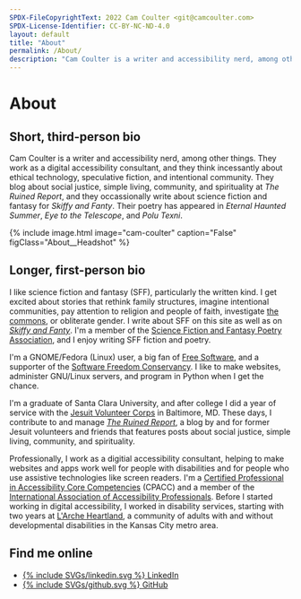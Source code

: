 ```yaml
---
SPDX-FileCopyrightText: 2022 Cam Coulter <git@camcoulter.com>
SPDX-License-Identifier: CC-BY-NC-ND-4.0
layout: default
title: "About"
permalink: /About/
description: "Cam Coulter is a writer and accessibility nerd, among other things. They work as a digital accessibility consultant, and they think incessantly about ethical technology, speculative fiction, and intentional community."
---
```


# About

## Short, third-person bio

Cam Coulter is a writer and accessibility nerd, among other things. They work as a digital accessibility consultant, and they think incessantly about ethical technology, speculative fiction, and intentional community. They blog about social justice, simple living, community, and spirituality at <cite>The Ruined Report</cite>, and they occassionally write about science fiction and fantasy for <cite>Skiffy and Fanty</cite>. Their poetry has appeared in <cite>Eternal Haunted Summer</cite>, <cite>Eye to the Telescope</cite>, and <cite>Polu Texni</cite>.

{% include image.html image="cam-coulter" caption="False" figClass="About__Headshot" %}

## Longer, first-person bio

I like science fiction and fantasy (SFF), particularly the written kind. I get excited about stories that rethink family structures, imagine intentional communities, pay attention to religion and people of faith, investigate <a href="http://www.bollier.org/new-to-the-commons">the commons</a>, or obliterate gender. I write about SFF on this site as well as on <a href="https://skiffyandfanty.com/author/cameronncoulter/"><cite>Skiffy and Fanty</cite></a>. I'm a member of the <a href="http://sfpoetry.com/">Science Fiction and Fantasy Poetry Association</a>, and I enjoy writing SFF fiction and poetry.

I'm a GNOME/Fedora (Linux) user, a big fan of <a href="https://www.fsf.org/about/what-is-free-software">Free Software</a>, and a supporter of the <a href="https://sfconservancy.org/">Software Freedom Conservancy</a>. I like to make websites, administer GNU/Linux servers, and program in Python when I get the chance.

I'm a graduate of Santa Clara University, and after college I did a year of service with the <a href="http://www.jesuitvolunteers.org/">Jesuit Volunteer Corps</a> in Baltimore, MD. These days, I contribute to and manage <a href="https://theruinedreport.com/"><cite>The Ruined Report</cite></a>, a blog by and for former Jesuit volunteers and friends that features posts about social justice, simple living, community, and spirituality.

Professionally, I work as a digitial accessibility consultant, helping to make websites and apps work well for people with disabilities and for people who use assistive technologies like screen readers. I'm a <a href="https://www.accessibilityassociation.org/s/certified-professional">Certified Professional in Accessibility Core Competencies</a> (CPACC) and a member of the <a href="https://www.accessibilityassociation.org/">International Association of Accessibility Professionals</a>. Before I started working in digital accessibility, I worked in disability services, starting with two years at <a href="https://www.larcheks.org/">L'Arche Heartland</a>, a community of adults with and without developmental disabilities in the Kansas City metro area.


## Find me online

<ul class="link-turncoat--list">
	<li><a href="https://www.linkedin.com/in/camcoulter" class="link-turncoat">{% include SVGs/linkedin.svg %} LinkedIn</a></li>
	<li><a href="https://github.com/cncoulter" class="link-turncoat">{% include SVGs/github.svg %} GitHub</a></li>
</ul>
